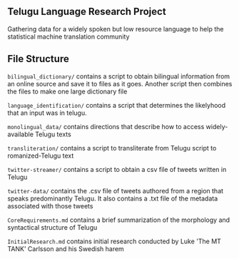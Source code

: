 ## Telugu Language Research Project

Gathering data for a widely spoken but low resource language to help the statistical machine translation community

## File Structure

`bilingual_dictionary/` contains a script to obtain bilingual information from an online source and save it to files as it goes. Another script then combines the files to make one large dictionary file

`language_identification/` contains a script that determines the likelyhood that an input was in telugu.

`monolingual_data/` contains directions that describe how to access widely-available Telugu texts

`transliteration/` contains a script to transliterate from Telugu script to romanized-Telugu text

`twitter-streamer/` contains a script to obtain a csv file of tweets written in Telugu

`twitter-data/` contains the .csv file of tweets authored from a region that speaks predominantly Telugu. It also contains a .txt file of the metadata associated with those tweets

`CoreRequirements.md` contains a brief summarization of the morphology and syntactical structure of Telugu

`InitialResearch.md` contains initial research conducted by Luke 'The MT TANK' Carlsson and his Swedish harem

